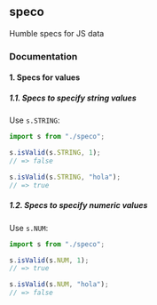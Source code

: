 ## speco

Humble specs for JS data


### Documentation

#### 1. Specs for values

##### 1.1. Specs to specify string values

Use `s.STRING`:

```js
import s from "./speco";

s.isValid(s.STRING, 1);
// => false

s.isValid(s.STRING, "hola");
// => true
```

##### 1.2. Specs to specify numeric values

Use `s.NUM`:

```js
import s from "./speco";

s.isValid(s.NUM, 1);
// => true

s.isValid(s.NUM, "hola");
// => false
```